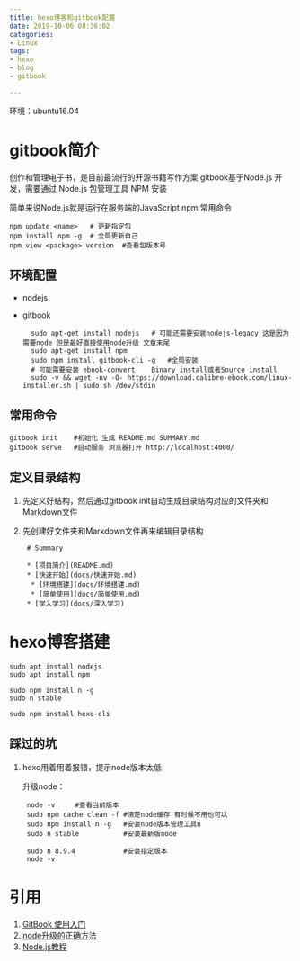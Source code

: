 ```yaml
---
title: hexo博客和gitbook配置
date: 2019-10-06 08:36:02
categories:
- Linux
tags:
- hexo
- blog
- gitbook

---
```

环境：ubuntu16.04
# gitbook简介
创作和管理电子书，是目前最流行的开源书籍写作方案
gitbook基于Node.js 开发，需要通过 Node.js 包管理工具 NPM 安装

简单来说Node.js就是运行在服务端的JavaScript
npm 常用命令

    npm update <name>   # 更新指定包
    npm install npm -g  # 全局更新自己 
    npm view <package> version  #查看包版本号
## 环境配置

- nodejs
- gitbook

        sudo apt-get install nodejs   # 可能还需要安装nodejs-legacy 这是因为需要node 但是最好直接使用node升级 文章末尾
        sudo apt-get install npm
        sudo npm install gitbook-cli -g   #全局安装
        # 可能需要安装 ebook-convert    Binary install或者Source install
        sudo -v && wget -nv -O- https://download.calibre-ebook.com/linux-installer.sh | sudo sh /dev/stdin
## 常用命令
    gitbook init    #初始化 生成 README.md SUMMARY.md
    gitbook serve   #启动服务 浏览器打开 http://localhost:4000/

## 定义目录结构
1. 先定义好结构，然后通过gitbook init自动生成目录结构对应的文件夹和Markdown文件
2. 先创建好文件夹和Markdown文件再来编辑目录结构

        # Summary
        
        * [项目简介](README.md)
        * [快速开始](docs/快速开始.md)
         * [环境搭建](docs/环境搭建.md)
         * [简单使用](docs/简单使用.md)
        * [学入学习](docs/深入学习) 
        
# hexo博客搭建

    sudo apt install nodejs
    sudo apt install npm
    
    sudo npm install n -g
    sudo n stable
    
    sudo npm install hexo-cli
    
## 踩过的坑
1. hexo用着用着报错，提示node版本太低

    升级node：
        
        node -v     #查看当前版本
        sudo npm cache clean -f #清楚node缓存 有时候不用也可以
        sudo npm install n -g   #安装node版本管理工具n
        sudo n stable           #安装最新版node
        
        sudo n 8.9.4            #安装指定版本
        node -v
    



    



       
# 引用
1. [GitBook 使用入门](https://blog.csdn.net/wirelessqa/article/details/72616471)
2. [node升级的正确方法](https://blog.csdn.net/tlbaba/article/details/79412433)
3. [Node.js教程](https://www.runoob.com/nodejs/nodejs-tutorial.html)
